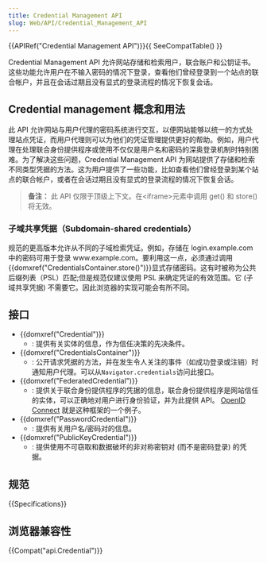 ```yaml
---
title: Credential Management API
slug: Web/API/Credential_Management_API
---
```

{{APIRef("Credential Management API")}}{{ SeeCompatTable() }}

Credential Management API 允许网站存储和检索用户，联合账户和公钥证书。这些功能允许用户在不输入密码的情况下登录，查看他们曾经登录到一个站点的联合帐户，并且在会话过期且没有显式的登录流程的情况下恢复会话。

## Credential management 概念和用法

此 API 允许网站与用户代理的密码系统进行交互，以便网站能够以统一的方式处理站点凭证，而用户代理则可以为他们的凭证管理提供更好的帮助。例如，用户代理在处理联合身份提供程序或使用不仅仅是用户名和密码的深奥登录机制时特别困难。为了解决这些问题，Credential Management API 为网站提供了存储和检索不同类型凭据的方法。这为用户提供了一些功能，比如查看他们曾经登录到某个站点的联合帐户，或者在会话过期且没有显式的登录流程的情况下恢复会话。

> **备注：** 此 API 仅限于顶级上下文。在\<iframe>元素中调用 get() 和 store() 将无效。

### 子域共享凭据（Subdomain-shared credentials）

规范的更高版本允许从不同的子域检索凭证。例如，存储在 login.example.com 中的密码可用于登录 www\.example.com。要利用这一点，必须通过调用{{domxref("CredentialsContainer.store()")}}显式存储密码。这有时被称为公共后缀列表（PSL）匹配;但是规范仅建议使用 PSL 来确定凭证的有效范围。它 (子域共享凭据) 不需要它。因此浏览器的实现可能会有所不同。

## 接口

- {{domxref("Credential")}}
  - : 提供有关实体的信息，作为信任决策的先决条件。
- {{domxref("CredentialsContainer")}}
  - : 公开请求凭据的方法，并在发生令人关注的事件（如成功登录或注销）时通知用户代理。可以从`Navigator.credentials`访问此接口。
- {{domxref("FederatedCredential")}}
  - : 提供关于联合身份提供程序的凭据的信息，联合身份提供程序是网站信任的实体，可以正确地对用户进行身份验证，并为此提供 API。 [OpenID Connect](http://openid.net/developers/specs/) 就是这种框架的一个例子。
- {{domxref("PasswordCredential")}}
  - : 提供有关用户名/密码对的信息。
- {{domxref("PublicKeyCredential")}}
  - : 提供使用不可窃取和数据破坏的非对称密钥对 (而不是密码登录) 的凭据。

## 规范

{{Specifications}}

## 浏览器兼容性

{{Compat("api.Credential")}}

